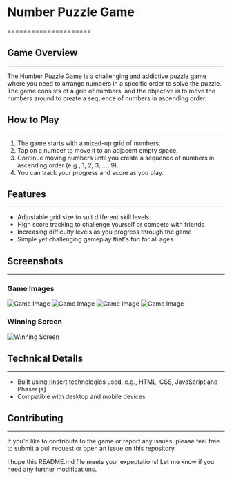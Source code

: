 # Number Puzzle Game
=====================

## Game Overview
---------------

The Number Puzzle Game is a challenging and addictive puzzle game where you need to arrange numbers in a specific order to solve the puzzle. The game consists of a grid of numbers, and the objective is to move the numbers around to create a sequence of numbers in ascending order.

## How to Play
--------------

1. The game starts with a mixed-up grid of numbers.
2. Tap on a number to move it to an adjacent empty space.
3. Continue moving numbers until you create a sequence of numbers in ascending order (e.g., 1, 2, 3, ..., 9).
4. You can track your progress and score as you play.

## Features
------------

* Adjustable grid size to suit different skill levels
* High score tracking to challenge yourself or compete with friends
* Increasing difficulty levels as you progress through the game
* Simple yet challenging gameplay that's fun for all ages

## Screenshots
-------------

### Game Images
![Game Image](imgs/slidePuzzle1.png)
![Game Image](imgs/slidePuzzle2.png)
![Game Image](imgs/slidePuzzle3.png)
![Game Image](imgs/slidePuzzle4.png)
### Winning Screen
![Winning Screen](images/winning-screen.png)


## Technical Details
-------------------

* Built using [insert technologies used, e.g., HTML, CSS, JavaScript and Phaser js]
* Compatible with desktop and mobile devices

## Contributing
------------

If you'd like to contribute to the game or report any issues, please feel free to submit a pull request or open an issue on this repository.


I hope this README.md file meets your expectations! Let me know if you need any further modifications.
